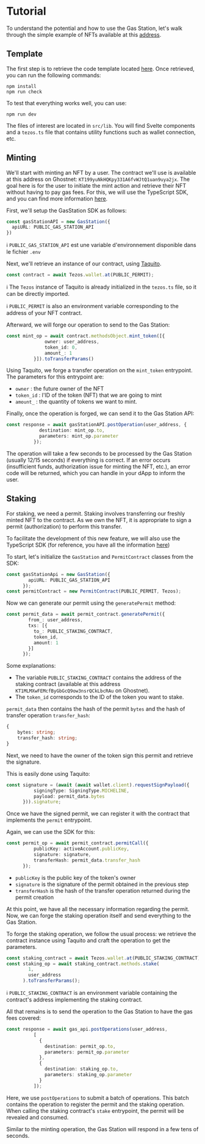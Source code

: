 # Tutorial

To understand the potential and how to use the Gas Station, let's walk through the simple example of NFTs available at this [address](https://ghostnet.gas-station-nft-example.marigold.dev).

## Template

The first step is to retrieve the code template located [here](https://github.com/marigold-dev/gas-station-lib).
Once retrieved, you can run the following commands:
```
npm install
npm run check
```
To test that everything works well, you can use:
```
npm run dev
```

The files of interest are located in `src/lib`. You will find Svelte components and a `tezos.ts` file that contains utility functions such as wallet connection, etc.

## Minting

We'll start with minting an NFT by a user. The contract we'll use is available at this address on Ghostnet: `KT199yuNkHQKpy331A6fvWJtQ1uan9uya2jx`.
The goal here is for the user to initiate the mint action and retrieve their NFT without having to pay gas fees. For this, we will use the TypeScript SDK, and you can find more information [here](./LIBRARY.md).

First, we'll setup the GasStation SDK as follows:
```ts
const gasStationAPI = new GasStation({
  apiURL: PUBLIC_GAS_STATION_API
})
```
ℹ️ `PUBLIC_GAS_STATION_API` est une variable d'environnement disponible dans le fichier `.env`

Next, we'll retrieve an instance of our contract, using [Taquito](https://tezostaquito.io/).
```ts
const contract = await Tezos.wallet.at(PUBLIC_PERMIT);
```
ℹ️ The `Tezos` instance of Taquito is already initialized in the `tezos.ts` file, so it can be directly imported.

ℹ️ `PUBLIC_PERMIT` is also an environment variable corresponding to the address of your NFT contract.

Afterward, we will forge our operation to send to the Gas Station:
```ts
const mint_op = await contract.methodsObject.mint_token([{
              owner: user_address,
              token_id: 0,
              amount_: 1
          }]).toTransferParams()
```

Using Taquito, we forge a transfer operation on the `mint_token` entrypoint.
The parameters for this entrypoint are:
- `owner` : the future owner of the NFT
- `token_id` : l'ID of the token (NFT) that we are going to mint
- `amount_` : the quantity of tokens we want to mint.

Finally, once the operation is forged, we can send it to the Gas Station API:
```ts
const response = await gasStationAPI.postOperation(user_address, {
            destination: mint_op.to,
            parameters: mint_op.parameter
          });
```

The operation will take a few seconds to be processed by the Gas Station (usually 12/15 seconds) if everything is correct.
If an error occurs (insufficient funds, authorization issue for minting the NFT, etc.), an error code will be returned, which you can handle in your dApp to inform the user.


## Staking

For staking, we need a permit. Staking involves transferring our freshly minted NFT to the contract. As we own the NFT, it is appropriate to sign a permit (authorization) to perform this transfer.

To facilitate the development of this new feature, we will also use the TypeScript SDK (for reference, you have all the information [here](./LIBRARY.md))

To start, let's initialize the `GasStation` and `PermitContract`  classes from the SDK:
```ts
const gasStationApi = new GasStation({
        apiURL: PUBLIC_GAS_STATION_API
      });
const permitContract = new PermitContract(PUBLIC_PERMIT, Tezos);
```

Now we can generate our permit using the `generatePermit` method:
```ts
const permit_data = await permit_contract.generatePermit({
        from_: user_address,
        txs: [{
          to_: PUBLIC_STAKING_CONTRACT,
          token_id,
          amount: 1
        }]
      });
```
Some explanations:
- The variable `PUBLIC_STAKING_CONTRACT` contains the address of the staking contract (available at this address `KT1MLMXwFEMcfByGbGcQ9ow3nsrQCkLbcRAu` on Ghostnet).
- The `token_id` corresponds to the ID of the token you want to stake.

`permit_data` then contains the hash of the permit `bytes` and the hash of transfer operation `transfer_hash`:
```ts
{
    bytes: string;
    transfer_hash: string;
}
```

Next, we need to have the owner of the token sign this permit and retrieve the signature.

This is easily done using Taquito:
```ts
const signature = (await (await wallet.client).requestSignPayload({
          signingType: SigningType.MICHELINE,
          payload: permit_data.bytes
      })).signature;
```

Once we have the signed permit, we can register it with the contract that implements the `permit` entrypoint.

Again, we can use the SDK for this:
```ts
const permit_op = await permit_contract.permitCall({
          publicKey: activeAccount.publicKey,
          signature: signature,
          transferHash: permit_data.transfer_hash
      });
```

- `publicKey` is the public key of the token's owner
- `signature` is the signature of the permit obtained in the previous step
- `transferHash` is the hash of the transfer operation returned during the permit creation


At this point, we have all the necessary information regarding the permit. Now, we can forge the staking operation itself and send everything to the Gas Station.

To forge the staking operation, we follow the usual process: we retrieve the contract instance using Taquito and craft the operation to get the parameters.

```ts
const staking_contract = await Tezos.wallet.at(PUBLIC_STAKING_CONTRACT);
const staking_op = await staking_contract.methods.stake(
        1,
        user_address
      ).toTransferParams();
```
ℹ️ `PUBLIC_STAKING_CONTRACT` is an environment variable containing the contract's address implementing the staking contract.

All that remains is to send the operation to the Gas Station to have the gas fees covered:

```ts
const response = await gas_api.postOperations(user_address,
          [
            {
              destination: permit_op.to,
              parameters: permit_op.parameter
            },
            {
              destination: staking_op.to,
              parameters: staking_op.parameter
            }
          ]);
```

Here, we use `postOperations` to submit a batch of operations. This batch contains the operation to register the permit and the staking operation. When calling the staking contract's `stake` entrypoint, the permit will be revealed and consumed.

Similar to the minting operation, the Gas Station will respond in a few tens of seconds.